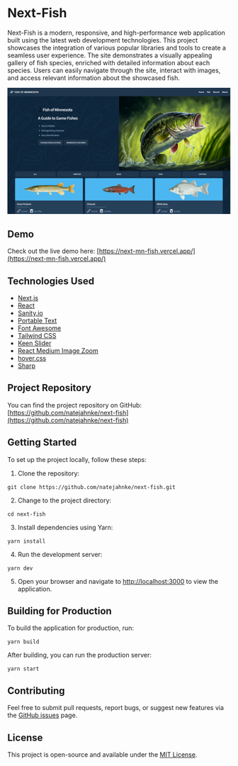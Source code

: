 # Next-Fish

Next-Fish is a modern, responsive, and high-performance web application built using the latest web development technologies. This project showcases the integration of various popular libraries and tools to create a seamless user experience. The site demonstrates a visually appealing gallery of fish species, enriched with detailed information about each species. Users can easily navigate through the site, interact with images, and access relevant information about the showcased fish.

![Screenshot of Next-Fish](/public/nextfishdemo.png)

## Demo

Check out the live demo here: [https://next-mn-fish.vercel.app/](https://next-mn-fish.vercel.app/)

## Technologies Used

- [Next.js](https://nextjs.org/)
- [React](https://reactjs.org/)
- [Sanity.io](https://www.sanity.io/)
- [Portable Text](https://www.portabletext.org/)
- [Font Awesome](https://fontawesome.com/)
- [Tailwind CSS](https://tailwindcss.com/)
- [Keen Slider](https://keen-slider.io/)
- [React Medium Image Zoom](https://github.com/rpearce/react-medium-image-zoom)
- [hover.css](https://ianlunn.github.io/Hover/)
- [Sharp](https://sharp.pixelplumbing.com/)

## Project Repository

You can find the project repository on GitHub: [https://github.com/natejahnke/next-fish](https://github.com/natejahnke/next-fish)

## Getting Started

To set up the project locally, follow these steps:

1. Clone the repository:

```
git clone https://github.com/natejahnke/next-fish.git
```

2. Change to the project directory:

```
cd next-fish
```

3. Install dependencies using Yarn:

```
yarn install
```

4. Run the development server:

```
yarn dev
```

5. Open your browser and navigate to [http://localhost:3000](http://localhost:3000) to view the application.

## Building for Production

To build the application for production, run:

```
yarn build
```

After building, you can run the production server:

```
yarn start
```

## Contributing

Feel free to submit pull requests, report bugs, or suggest new features via the [GitHub issues](https://github.com/natejahnke/next-fish/issues) page.

## License

This project is open-source and available under the [MIT License](https://opensource.org/licenses/MIT).
